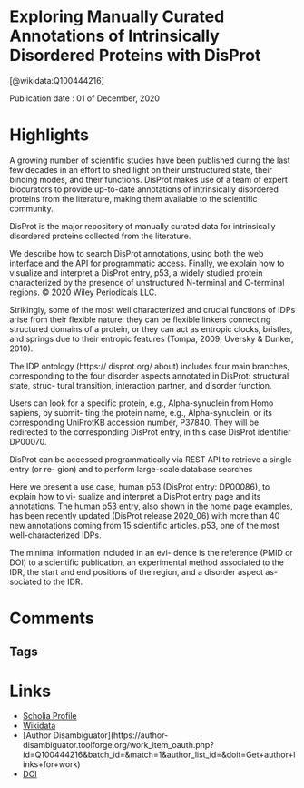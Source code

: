 
Exploring Manually Curated Annotations of Intrinsically Disordered Proteins with DisProt
========================================================================================
  
  [@wikidata:Q100444216]  
  
Publication date : 01 of December, 2020  

# Highlights

A growing number of scientific studies have been published during the last few decades in an effort to shed light on their unstructured state, their binding modes, and their functions. DisProt makes use of a team of expert biocurators to provide up-to-date annotations of intrinsically disordered proteins from the literature, making them available to the scientific community. 

DisProt is the major repository of manually curated data for intrinsically disordered proteins collected from the literature.


We describe how to search DisProt annotations, using both the web interface and the API
for programmatic access. Finally, we explain how to visualize and interpret
a DisProt entry, p53, a widely studied protein characterized by the presence
of unstructured N-terminal and C-terminal regions. © 2020 Wiley Periodicals
LLC.

Strikingly, some of the most well characterized and crucial functions of
IDPs arise from their flexible nature: they can be flexible linkers connecting structured
domains of a protein, or they can act as entropic clocks, bristles, and springs due to their
entropic features (Tompa, 2009; Uversky & Dunker, 2010).

The IDP ontology (https:// disprot.org/ about) includes four main branches,
corresponding to the four disorder aspects annotated in DisProt: structural state, struc-
tural transition, interaction partner, and disorder function.

Users can look for a specific protein, e.g., Alpha-synuclein from Homo sapiens, by submit-
ting the protein name, e.g., Alpha-synuclein, or its corresponding UniProtKB accession
number, P37840. They will be redirected to the corresponding DisProt entry, in this case
DisProt identifier DP00070.

DisProt can be accessed programmatically via REST API to retrieve a single entry (or re-
gion) and to perform large-scale database searches

Here we present a use case, human p53 (DisProt entry: DP00086), to explain how to vi-
sualize and interpret a DisProt entry page and its annotations. The human p53 entry, also
shown in the home page examples, has been recently updated (DisProt release 2020_06)
with more than 40 new annotations coming from 15 scientific articles. p53, one of the
most well-characterized IDPs.


The minimal information included in an evi-
dence is the reference (PMID or DOI) to a scientific publication, an experimental method
associated to the IDR, the start and end positions of the region, and a disorder aspect as-
sociated to the IDR.


# Comments

## Tags

# Links
  
 * [Scholia Profile](https://scholia.toolforge.org/work/Q100444216)  
 * [Wikidata](https://www.wikidata.org/wiki/Q100444216)  
 * [Author Disambiguator](https://author-
disambiguator.toolforge.org/work_item_oauth.php?id=Q100444216&batch_id=&match=1&author_list_id=&doit=Get+author+links+for+work)  
 * [DOI](https://doi.org/10.1002/CPBI.107)  
